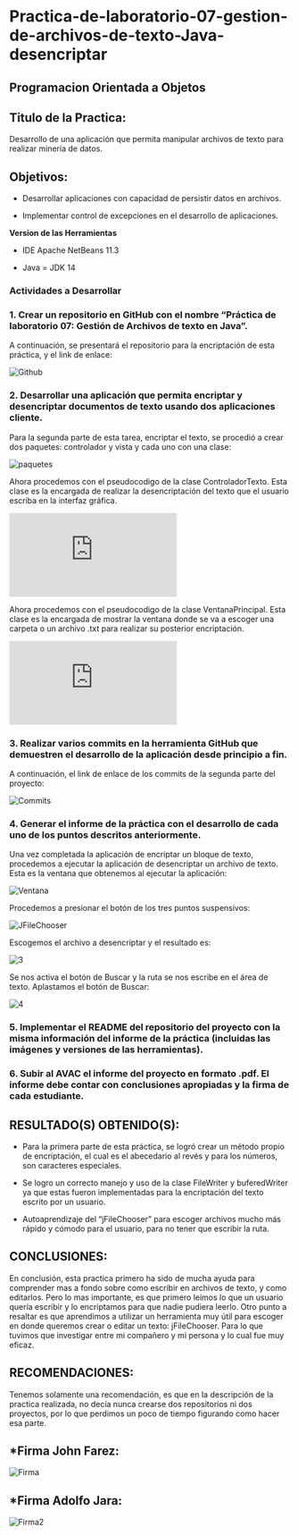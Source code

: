 # Practica-de-laboratorio-07-gestion-de-archivos-de-texto-Java-desencriptar

## Programacion Orientada a Objetos

## Titulo de la Practica: 

Desarrollo de una aplicación que permita manipular archivos de texto para realizar minería de datos.


## Objetivos:

* Desarrollar aplicaciones con capacidad de persistir datos en archivos.

* Implementar control de excepciones en el desarrollo de aplicaciones.

**Version de las Herramientas**

* IDE Apache NetBeans 11.3

* Java = JDK 14

### Actividades a Desarrollar

### 1. Crear un repositorio en GitHub con el nombre “Práctica de laboratorio 07: Gestión de Archivos de texto en Java”.

A continuación, se presentará el repositorio para la encriptación de esta práctica, y el link de enlace:

![Github](https://github.com/adolfojara10/Images-practicas/blob/master/Practica%207.2/repositorio.png)

### 2. Desarrollar una aplicación que permita encriptar y desencriptar documentos de texto usando dos aplicaciones cliente.

Para la segunda parte de esta tarea, encriptar el texto, se procedió a crear dos paquetes: controlador y vista y cada uno con una clase:

![paquetes](https://github.com/adolfojara10/Images-practicas/blob/master/Imagenes%20practica%2007/paquetes.png)

Ahora procedemos con el pseudocodigo de la clase ControladorTexto. Esta clase es la encargada de realizar la desencriptación del texto que el usuario escriba en la interfaz gráfica.

![ControladorTexto](https://github.com/adolfojara10/Practica-de-laboratorio-07-gestion-de-archivos-de-texto-Java-desencriptar/blob/master/src/ec/ups/edu/controlador/ControladorTexto.java)

Ahora procedemos con el pseudocodigo de la clase VentanaPrincipal. Esta clase es la encargada de mostrar la ventana donde se va a escoger una carpeta o un archivo .txt para realizar su posterior encriptación.

![VentanaPrincipal](https://github.com/adolfojara10/Practica-de-laboratorio-07-gestion-de-archivos-de-texto-Java-desencriptar/blob/master/src/ec/ups/edu/vista/VentanaPrincipal.java)

### 3.	Realizar varios commits en la herramienta GitHub que demuestren el desarrollo de la aplicación desde principio a fin.

A continuación, el link de enlace de los commits de la segunda parte del proyecto:

![Commits](https://github.com/adolfojara10/Practica-de-laboratorio-07-gestion-de-archivos-de-texto-Java-desencriptar/commits/master)

### 4.	Generar el informe de la práctica con el desarrollo de cada uno de los puntos descritos anteriormente.

Una vez completada la aplicación de encriptar un bloque de texto, procedemos a ejecutar la aplicación de desencriptar un archivo de texto. Esta es la ventana que obtenemos al ejecutar la aplicación:

![Ventana](https://github.com/adolfojara10/Images-practicas/blob/master/Practica%207.2/1.png)

Procedemos a presionar el botón de los tres puntos suspensivos:

![JFileChooser](https://github.com/adolfojara10/Images-practicas/blob/master/Practica%207.2/2.png)

Escogemos el archivo a desencriptar y el resultado es:

![3](https://github.com/adolfojara10/Images-practicas/blob/master/Practica%207.2/3.png)

Se nos activa el botón de Buscar y la ruta se nos escribe en el área de texto. Aplastamos el botón de Buscar:

![4](https://github.com/adolfojara10/Images-practicas/blob/master/Practica%207.2/4.png)

### 5.	Implementar el README del repositorio del proyecto con la misma información del informe de la práctica (incluidas las imágenes y versiones de las herramientas).

### 6.	Subir al AVAC el informe del proyecto en formato .pdf. El informe debe contar con conclusiones apropiadas y la firma de cada estudiante.

## RESULTADO(S) OBTENIDO(S):

*	Para la primera parte de esta práctica, se logró crear un método propio de encriptación, el cual es el abecedario al revés y para los números, son caracteres especiales.

*	Se logro un correcto manejo y uso de la clase FileWriter y buferedWriter ya que estas fueron implementadas para la encriptación del texto escrito por un usuario.

*	Autoaprendizaje del “jFileChooser” para escoger archivos mucho más rápido y cómodo para el usuario, para no tener que escribir la ruta. 

## CONCLUSIONES:

En conclusión, esta practica primero ha sido de mucha ayuda para comprender mas a fondo sobre como escribir en archivos de texto, y como editarlos. Pero lo mas importante, es que primero leímos lo que un usuario quería escribir y lo encriptamos para que nadie pudiera leerlo. Otro punto a resaltar es que aprendimos a utilizar un herramienta muy útil para escoger en donde queremos crear o editar un texto: jFileChooser. Para lo que tuvimos que investigar entre mi compañero y mi persona y lo cual fue muy eficaz.  

## RECOMENDACIONES:

Tenemos solamente una recomendación, es que en la descripción de la practica realizada, no decía nunca crearse dos repositorios ni dos proyectos, por lo que perdimos un poco de tiempo figurando como hacer esa parte.

## *Firma John Farez:

![Firma](https://github.com/adolfojara10/Images-practicas/blob/master/imagenes%20practica05/firma%202.png)

## *Firma Adolfo Jara:

![Firma2](https://github.com/adolfojara10/Images-practicas/blob/master/imagenes%20practica05/firma%20electronica.jpg)
















